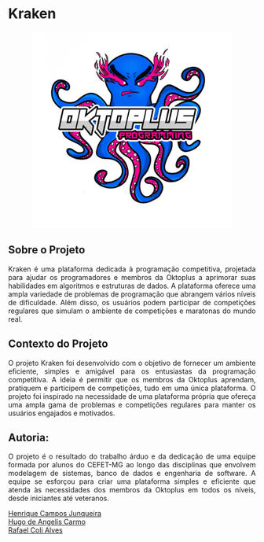 # Kraken
<p align="center">
  <img src="/assets/logo.png" height="400">
</p>

## Sobre o Projeto
<p align="justify">Kraken é uma plataforma dedicada à programação competitiva, projetada para ajudar os programadores e membros da Oktoplus a aprimorar suas habilidades em algoritmos e estruturas de dados. A plataforma oferece uma ampla variedade de problemas de programação que abrangem vários níveis de dificuldade. Além disso, os usuários podem participar de competições regulares que simulam o ambiente de competições e maratonas do mundo real.</p>

## Contexto do Projeto
<p align="justify">O projeto Kraken foi desenvolvido com o objetivo de fornecer um ambiente eficiente, simples e amigável para os entusiastas da programação competitiva. A ideia é permitir que os membros da Oktoplus aprendam, pratiquem e participem de competições, tudo em uma única plataforma. O projeto foi inspirado na necessidade de uma plataforma própria que ofereça uma ampla gama de problemas e competições regulares para manter os usuários engajados e motivados.</p>

## Autoria:
<p align="justify">O projeto é o resultado do trabalho árduo e da dedicação de uma equipe formada por alunos do CEFET-MG ao longo das disciplinas que envolvem modelagem de sistemas, banco de dados e engenharia de software. A equipe se esforçou para criar uma plataforma simples e eficiente que atenda às necessidades dos membros da Oktoplus em todos os níveis, desde iniciantes até veteranos.</p>

<a href="https://github.com/henriquecdb">Henrique Campos Junqueira</a><br>
<a href="https://github.com/Hugoangc">Hugo de Angelis Carmo</a><br>
<a href="https://github.com/RafaelColi">Rafael Coli Alves</a><br>
